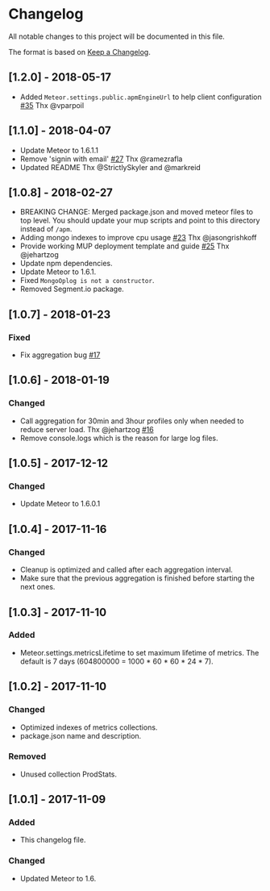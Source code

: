 # Changelog
All notable changes to this project will be documented in this file.

The format is based on [Keep a Changelog](http://keepachangelog.com/en/1.0.0/).

## [1.2.0] - 2018-05-17
- Added `Meteor.settings.public.apmEngineUrl` to help client configuration [#35](https://github.com/lmachens/meteor-apm-server/pull/35) Thx @vparpoil

## [1.1.0] - 2018-04-07
- Update Meteor to 1.6.1.1
- Remove 'signin with email' [#27](https://github.com/lmachens/meteor-apm-server/pull/27) Thx @ramezrafla
- Updated README Thx @StrictlySkyler and @markreid

## [1.0.8] - 2018-02-27
- BREAKING CHANGE: Merged package.json and moved meteor files to top level. You should update your mup scripts and point to this directory instead of `/apm`.
- Adding  mongo indexes to improve cpu usage [#23](https://github.com/lmachens/meteor-apm-server/pull/23) Thx @jasongrishkoff
- Provide working MUP deployment template and guide [#25](https://github.com/lmachens/meteor-apm-server/pull/25) Thx @jehartzog
- Update npm dependencies.
- Update Meteor to 1.6.1.
- Fixed `MongoOplog is not a constructor`.
- Removed Segment.io package.

## [1.0.7] - 2018-01-23
### Fixed
- Fix aggregation bug [#17](https://github.com/lmachens/meteor-apm-server/pull/17)

## [1.0.6] - 2018-01-19
### Changed
- Call aggregation for 30min and 3hour profiles only when needed to reduce server load. Thx @jehartzog [#16](https://github.com/lmachens/meteor-apm-server/pull/16)
- Remove console.logs which is the reason for large log files.

## [1.0.5] - 2017-12-12
### Changed
- Update Meteor to 1.6.0.1

## [1.0.4] - 2017-11-16
### Changed
- Cleanup is optimized and called after each aggregation interval.
- Make sure that the previous aggregation is finished before starting the next ones.

## [1.0.3] - 2017-11-10
### Added
- Meteor.settings.metricsLifetime to set maximum lifetime of metrics.
  The default is 7 days (604800000 = 1000 * 60 * 60 * 24 * 7).

## [1.0.2] - 2017-11-10
### Changed
- Optimized indexes of metrics collections.
- package.json name and description.
### Removed
- Unused collection ProdStats.

## [1.0.1] - 2017-11-09
### Added
- This changelog file.

### Changed
- Updated Meteor to 1.6.